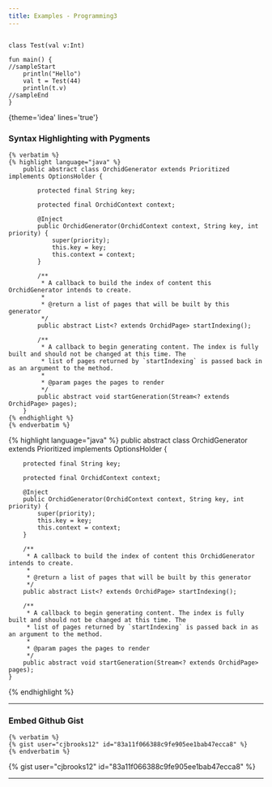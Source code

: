 ```yaml
---
title: Examples - Programming3
---
```


```run-kotlin

class Test(val v:Int)

fun main() {
//sampleStart
    println("Hello")
    val t = Test(44)
    println(t.v)
//sampleEnd
}
```
{theme='idea' lines='true'}



### Syntax Highlighting with Pygments 

```pebble
{% verbatim %}
{% highlight language="java" %}
    public abstract class OrchidGenerator extends Prioritized implements OptionsHolder {
        
        protected final String key;
    
        protected final OrchidContext context;
    
        @Inject
        public OrchidGenerator(OrchidContext context, String key, int priority) {
            super(priority);
            this.key = key;
            this.context = context;
        }
    
        /**
         * A callback to build the index of content this OrchidGenerator intends to create.
         *
         * @return a list of pages that will be built by this generator
         */
        public abstract List<? extends OrchidPage> startIndexing();
    
        /**
         * A callback to begin generating content. The index is fully built and should not be changed at this time. The
         * list of pages returned by `startIndexing` is passed back in as an argument to the method.
         *
         * @param pages the pages to render
         */
        public abstract void startGeneration(Stream<? extends OrchidPage> pages);
    }
{% endhighlight %}
{% endverbatim %}
```

{% highlight language="java" %}
    public abstract class OrchidGenerator extends Prioritized implements OptionsHolder {
        
        protected final String key;
    
        protected final OrchidContext context;
    
        @Inject
        public OrchidGenerator(OrchidContext context, String key, int priority) {
            super(priority);
            this.key = key;
            this.context = context;
        }
    
        /**
         * A callback to build the index of content this OrchidGenerator intends to create.
         *
         * @return a list of pages that will be built by this generator
         */
        public abstract List<? extends OrchidPage> startIndexing();
    
        /**
         * A callback to begin generating content. The index is fully built and should not be changed at this time. The
         * list of pages returned by `startIndexing` is passed back in as an argument to the method.
         *
         * @param pages the pages to render
         */
        public abstract void startGeneration(Stream<? extends OrchidPage> pages);
    }
{% endhighlight %}


***

### Embed Github Gist

```pebble
{% verbatim %}
{% gist user="cjbrooks12" id="83a11f066388c9fe905ee1bab47ecca8" %}
{% endverbatim %}
```

{% gist user="cjbrooks12" id="83a11f066388c9fe905ee1bab47ecca8" %}

***
